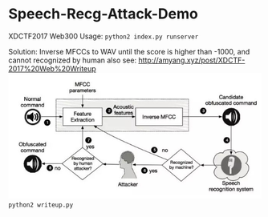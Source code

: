 # Speech-Recg-Attack-Demo
XDCTF2017 Web300
Usage:
  `python2 index.py runserver`

Solution:
 Inverse MFCCs to WAV until the score is higher than -1000, and cannot recognized by human
 also see: http://amyang.xyz/post/XDCTF-2017%20Web%20Writeup
 ![Alt text](https://raw.githubusercontent.com/AmyangXYZ/Speech-Recg-Attack-Demo/master/static/Hint.jpe)
 `python2 writeup.py`

